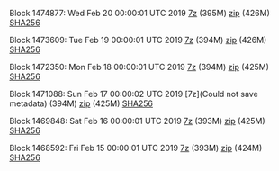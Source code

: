 Block 1474877: Wed Feb 20 00:00:01 UTC 2019 [7z](https://transfer.sh/85ZDa/bootstrap.dat.20190220.7z) (395M) [zip](https://transfer.sh/yIwt7/bootstrap.dat.20190220.zip) (426M) [SHA256](https://transfer.sh/cBt8Y/sha256.txt)

Block 1473609: Tue Feb 19 00:00:01 UTC 2019 [7z](https://transfer.sh/JZtCK/bootstrap.dat.20190219.7z) (394M) [zip](https://transfer.sh/11MzMt/bootstrap.dat.20190219.zip) (426M) [SHA256](https://transfer.sh/h4AVN/sha256.txt)

Block 1472350: Mon Feb 18 00:00:01 UTC 2019 [7z](https://transfer.sh/14Saq5/bootstrap.dat.20190218.7z) (394M) [zip](https://transfer.sh/hYPuT/bootstrap.dat.20190218.zip) (425M) [SHA256](https://transfer.sh/PgAta/sha256.txt)

Block 1471088: Sun Feb 17 00:00:02 UTC 2019 [7z](Could not save metadata) (394M) [zip](https://transfer.sh/RQEIY/bootstrap.dat.20190217.zip) (425M) [SHA256](https://transfer.sh/CAVK0/sha256.txt)

Block 1469848: Sat Feb 16 00:00:01 UTC 2019 [7z](https://transfer.sh/V0dyM/bootstrap.dat.20190216.7z) (393M) [zip](https://transfer.sh/xCaGC/bootstrap.dat.20190216.zip) (425M) [SHA256](https://transfer.sh/2SY6p/sha256.txt)

Block 1468592: Fri Feb 15 00:00:01 UTC 2019 [7z]() (393M) [zip]() (424M) [SHA256]()

